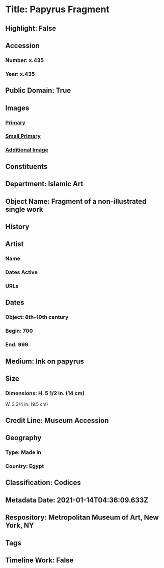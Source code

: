 # Title: Papyrus Fragment
## Highlight: False
## Accession
### Number: x.435
### Year: x.435
## Public Domain: True
## Images
### [Primary](https://images.metmuseum.org/CRDImages/is/original/sfx-435r.jpg)
### [Small Primary](https://images.metmuseum.org/CRDImages/is/web-large/sfx-435r.jpg)
### [Additional Image](https://images.metmuseum.org/CRDImages/is/original/224500.jpg)
## Constituents
## Department: Islamic Art
## Object Name: Fragment of a non-illustrated single work
## History
## Artist
### Name
### Dates Active
### URLs
## Dates
### Object: 8th–10th century
### Begin: 700
### End: 999
## Medium: Ink on papyrus
## Size
### Dimensions: H. 5 1/2 in. (14 cm) 
W. 3 3/4 in. (9.5 cm)
## Credit Line: Museum Accession
## Geography
### Type: Made in
### Country: Egypt
## Classification: Codices
## Metadata Date: 2021-01-14T04:36:09.633Z
## Respository: Metropolitan Museum of Art, New York, NY
## Tags
## Timeline Work: False